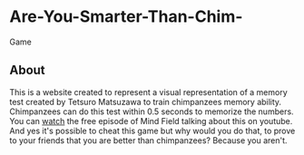 # Are-You-Smarter-Than-Chim-
Game
## About

This is a website created to represent a visual representation of a memory test 
created by Tetsuro Matsuzawa to train chimpanzees memory ability. 
Chimpanzees can do this test within 0.5 seconds to memorize the numbers. 
You can [watch](https://www.youtube.com/watch?v=ktkjUjcZid0) the free episode of Mind Field talking about this on youtube. 
And yes it's possible to cheat this game but why would you do that, to prove to your friends that you are better than chimpanzees? Because you aren't.
